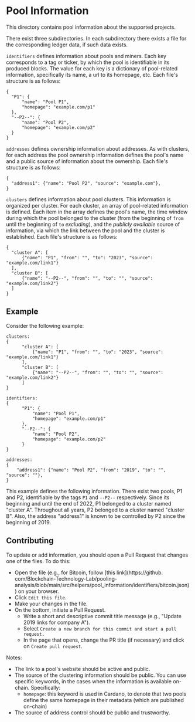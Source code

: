 # Pool Information

This directory contains pool information about the supported projects.

There exist three subdirectories. In each subdirectory there exists a file for
the corresponding ledger data, if such data exists.

`identifiers` defines information about pools and miners. Each key
corresponds to a tag or ticker, by which the pool is identifiable in its
produced blocks. The value for each key is a dictionary of pool-related
information, specifically its name, a url to its homepage, etc. Each file's
structure is as follows:
```
{
  "P1": {
      "name": "Pool P1",
      "homepage": "example.com/p1"
  },
  "--P2--": {
      "name": "Pool P2",
      "homepage": "example.com/p2"
  }
}
```

`addresses` defines ownership information about addresses. As with
clusters, for each address the pool ownership information defines the pool's
name and a public source of information about the ownership.  Each file's
structure is as follows:
```
{
  "address1": {"name": "Pool P2", "source": "example.com"},
}
```

`clusters` defines information about pool clusters. This information is
organized per cluster. For each cluster, an array of pool-related information is
defined. Each item in the array defines the pool's name, the time window during
which the pool belonged to the cluster (from the beginning of `from` until the
beginning of `to` _excluding_), and the _publicly available_ source of
information, via which the link between the pool and the cluster is established.
Each file's structure is as follows:
```
{
  "cluster A": [
      {"name": "P1", "from": "", "to": "2023", "source": "example.com/link1"}
  ],
  "cluster B": [
      {"name": "--P2--", "from": "", "to": "", "source": "example.com/link2"}
  ]
}
```

## Example

Consider the following example:
```
clusters:
{
      "cluster A": [
          {"name": "P1", "from": "", "to": "2023", "source": "example.com/link1"}
      ],
      "cluster B": [
          {"name": "--P2--", "from": "", "to": "", "source": "example.com/link2"}
      ]
}

identifiers: 
{
      "P1": {
          "name": "Pool P1",
          "homepage": "example.com/p1"
      },
      "--P2--": {
          "name": "Pool P2",
          "homepage": "example.com/p2"
      }
}

addresses:
{
    "address1": {"name": "Pool P2", "from": "2019", "to": "", "source": ""},
}
```

This example defines the following information. There exist two pools, P1 and
P2, identifiable by the tags `P1` and `--P2--` respectively. Since its
beginning and until the end of 2022, P1 belonged to a cluster named "cluster A".
Throughout all years, P2 belonged to a cluster named "cluster B". Also, the
address "address1" is known to be controlled by P2 since the beginning of 2019.

## Contributing

To update or add information, you should open a Pull
Request that changes one of the files. To do this:

- Open the file (e.g., for Bitcoin, follow [this link](https://github.
  com/Blockchain-Technology-Lab/pooling-analysis/blob/main/src/helpers/pool_information/identifiers/bitcoin.json)) on
  your browser.
- Click `Edit this file`.
- Make your changes in the file.
- On the bottom, initiate a Pull Request.
  - Write a short and descriptive commit title message (e.g., "Update 2019 links for company A").
  - Select `Create a new branch for this commit and start a pull request.`
  - In the page that opens, change the PR title (if necessary) and click on `Create pull request`.

Notes:

- The link to a pool's website should be active and public. 
- The source of the clustering information should be public. You can use specific keywords, in the cases when the information is available on-chain. Specifically:
  - `homepage`: this keyword is used in Cardano, to denote that two pools define the same homepage in their metadata (which are published on-chain)
- The source of address control should be public and trustworthy.
